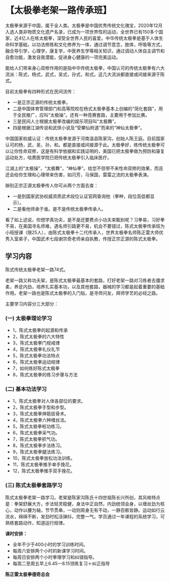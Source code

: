 # 【太极拳老架一路传承班】

太极拳来源于中国，属于全人类。太极拳是中国优秀传统文化瑰宝，2020年12月入选人类非物质文化遗产名录，已成为一项世界性的运动，全世界已有150多个国家，近4亿人在练太极拳，深受全世界人民的喜爱。中华传统太极拳是基于人体生命科学基础，以功法修练和文化修养为一体，通过调节意念，肢体，呼吸等方式，融合导引学，心理学，康复学，中医养生学等相关知识，通过调动人体自主调节和自愈功能，激发自我潜能，促进身心健康的一项完美运动。

能给人们带来身心双修作用的是指中华传统太极拳，中国认可的传统太极拳有六大流派：陈式，杨式，武式，吴式，孙式，和式。这几大流派都直接或间接来源于陈式。

目前太极拳有四种形式在民间流传：

- 一是正宗正源的传统太极拳。
- 二是中国体育管理部门和高等院校在杨式太极拳基本上创编的“简化套路”，用于全民推广，应叫“太极操”。还有一种竞赛套路，主要用于参加比赛。
- 三是民间人士根据太极拳改编的娱乐项目叫“太极舞”。
- 四是根据江湖传说和武侠小说及“受攀仙附道”而来的“神仙太极拳”。

中国国家权威认证：传统太极拳发源于河南温县陈家沟，创始人陈王庭。目前国家认可的杨，武，吴，孙，和。都是直接或间接源于此。太极拳好，练传统太极拳可以让你性命双修，这是有科学依据和实践证明的，美国已把太极拳做为预防和康复运动处方，哈费医学院已把传统太极拳引入临床医疗。

江湖上的“太极操”，“太极舞”，“神仙拳”。给您不但带不来性命双修的效果，而且还会给你生理和心理带来伤害，如闫芳，马保国，雷雷之流的太极拳表演。

辦别正宗正源太极拳传人你可从两个方面去查：

- 一是到国家武协权威资质武术段位认证官网查询他（拳种，段位高低都显示）。
- 二是看他师承于谁。是不是传统太极拳传承人。

看了如上述说，你想学真功夫，是不是还要费点小功夫来甄别呢？习拳易，习好拳不易，在美国寻名师难，遇名师引路更不易，机会不要错过，陈式太极拳传承班为小班授课（限25人），由陈式太极拳十二代传承人，世界太极拳名师陈正雷大师优秀入室弟子，中国武术七段谢宗奇老师亲自执教，传授正宗正源的陈式太极拳。

## 学习内容

陈式传统太极拳老架一路74式。

老架一路又称功夫架，是陈式太极拳最基本的套路，打好老架一路对习练者去僵求柔，养足内劲，培养扎实基本功，以及其他套路，器械的学习都是起着重要的基础作用。老架一路也是陈式太极拳的入门贴，是寻师问友，拜师学艺的必经之路。

主要学习内容分三大部分：

### (一) 太极拳理论学习

- 1，陈式太极拳的起源和传承
- 2，陈式太极拳的六大特性
- 3，陈式太极拳门规戒律
- 4，陈式太极拳礼仪礼节
- 5，陈式太极拳功法特点
- 6，陈式太极拳运动规律
- 7，如何练好陈式太极拳
- 8，陈式太极拳的练习步骤与方法

### (二) 基本功法学习

- 1，陈式太极拳对人体各部位的要求。
- 2，陈式太极拳手型和步型。
- 3，陈式太极拳抻筋拔骨术。
- 4，陈式太极拳六种缠丝法。
- 5，陈式太极拳桩功练习。
- 6，陈式太极拳采气功。
- 7，陈式太极拳抓气功。
- 8，陈式太极拳步法练习。
- 9，陈式太极拳腿法练习。
- 10，陈式太极拳放松功法训练。
- 11，陈式太极拳推手单手挽花。
- 12，陈式太极拳推手双手挽花。

### (三) 陈式太极拳套路学习

陈式太极拳老架一路学习。老架是陈家沟陈氏十四世祖陈长兴所创，其风格特点是：拳架舒展大方，步法轻灵稳健，身法中正自然，内劲统领会身，以缠丝劲为核心，动作以腰为轴，节节贯串，一动则周身无有不动，一静百骸皆静。运动如行云流水，绵绵不断，发劲时松活弹抖，完整一气。学员通过一年课程的系统学习，可熟练套路动作，知道运行规律。

**课时安排：**

- 全年不少于400小时的学习训练时间。
- 每周六安排两个小时的新课学习时间。
- 每周日安排两个小时拳理学习和纠错指导。
- 每周二至周五早上6.45一8.15领练复习＋纠正指导


**陈正雷太极拳德奇总会**

